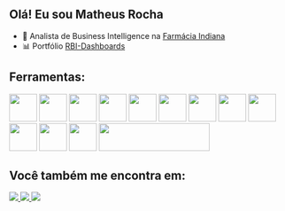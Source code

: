 ## Olá! Eu sou Matheus Rocha


- 💼 Analista de Business Intelligence na [Farmácia Indiana](https://www.farmaciaindiana.com.br/?srsltid=AfmBOooebsXSU-vMYzZZRVtNaXhGwPN7pK-uw5kBvm7LoYI8rPzJbpMD)
- 📊 Portfólio [RBI-Dashboards](https://sites.google.com/view/matheus-rocha-de-sousa-lima?usp=sharing)
  
  
## Ferramentas:
<div style="display: inline">
    <img width='50' height='50' src="https://cdn.jsdelivr.net/gh/devicons/devicon/icons/python/python-original.svg" />
    <img width='50' height='50' src="https://cdn.jsdelivr.net/gh/devicons/devicon@latest/icons/pandas/pandas-original.svg" />
    <img width='50' height='50' src="https://cdn.jsdelivr.net/gh/devicons/devicon@latest/icons/matplotlib/matplotlib-original.svg" />
    <img width='50' height='50' src="https://cdn.jsdelivr.net/gh/devicons/devicon@latest/icons/scikitlearn/scikitlearn-original.svg" />
    <img width='50' height='50' src="https://cdn.jsdelivr.net/gh/devicons/devicon@latest/icons/streamlit/streamlit-original.svg" />
    <img width='50' height='50' src="https://cdn.jsdelivr.net/gh/devicons/devicon@latest/icons/microsoftsqlserver/microsoftsqlserver-original.svg" />
    <img width='50' height='50' src="https://cdn.jsdelivr.net/gh/devicons/devicon@latest/icons/vscode/vscode-original.svg" />
    <img width='50' height='50' src="https://cdn.jsdelivr.net/gh/devicons/devicon@latest/icons/visualstudio/visualstudio-original.svg" />
    <img width='50' height='50' src="https://cdn.jsdelivr.net/gh/devicons/devicon@latest/icons/figma/figma-original.svg" />
    <img width='50' height='50' src="https://cdn.jsdelivr.net/gh/devicons/devicon@latest/icons/jupyter/jupyter-original-wordmark.svg" />
    <img width='50' height='50' src="https://cdn.jsdelivr.net/gh/devicons/devicon@latest/icons/numpy/numpy-original.svg" />
    <img width='50' height='50' src="https://cdn.jsdelivr.net/gh/devicons/devicon@latest/icons/plotly/plotly-original.svg" />
    <img width='200' height='50' src="https://raw.githubusercontent.com/mwaskom/seaborn/master/doc/_static/logo-wide-lightbg.svg"/>
</div>
                              
          
## Você também me encontra em:
<a href="https://www.linkedin.com/in/matheus-rocha-de-sousa-lima-92174a231/">
    <img src="https://img.shields.io/badge/linkedin-%230077B5.svg?style=for-the-badge&logo=linkedin&logoColor=white" />
</a>

<a href="https://mail.google.com/mail/u/5/#inbox?compose=GTvVlcRzDDJBRNSWQjvBjPkZnNfbWwscVQnNnLXVwdpllFrKCCLlDkjDGPgpCsjFKzzbVlLctZzMR">
  <img src= "https://img.shields.io/badge/Gmail-D14836?style=for-the-badge&logo=gmail&logoColor=white" />
</a>

<a href="https://wa.me/qr/FSER2S7526VSN1">
  <img src= "https://img.shields.io/badge/WhatsApp-25D366?style=for-the-badge&logo=whatsapp&logoColor=white" />
</a>

      
  
          
          
